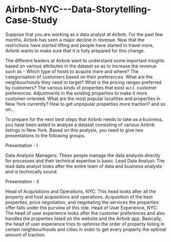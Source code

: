 # Airbnb-NYC---Data-Storytelling-Case-Study
Suppose that you are working as a data analyst at Airbnb. For the past few months, Airbnb has seen a major decline in revenue. 
Now that the restrictions have started lifting and people have started to travel more, Airbnb wants to make sure that it is fully prepared for this change.

The different leaders at Airbnb want to understand some important insights based on various attributes in the dataset so as to increase the revenue such as -
Which type of hosts to acquire more and where?
The categorisation of customers based on their preferences.
What are the neighbourhoods they need to target?
What is the pricing ranges preferred by customers?
The various kinds of properties that exist w.r.t. customer preferences.
Adjustments in the existing properties to make it more customer-oriented.
What are the most popular localities and properties in New York currently?
How to get unpopular properties more traction? and so on...

To prepare for the next best steps that Airbnb needs to take as a business, you have been asked to analyse a dataset consisting of various Airbnb listings in New York. 
Based on this analysis, you need to give two presentations to the following groups.

Presentation - I

Data Analysis Managers: These people manage the data analysts directly for processes and their technical expertise is basic.
Lead Data Analyst: The lead data analyst looks after the entire team of data and business analysts and is technically sound.

Presentation - II

Head of Acquisitions and Operations, NYC: This head looks after all the property and host acquisitions and operations. 
Acquisition of the best properties, price negotiation, and negotiating the services the properties offer falls under the purview of this role.
Head of User Experience, NYC: The head of user experience looks after the customer preferences and also handles the properties listed on the website and the Airbnb app. 
Basically, the head of user experience tries to optimise the order of property listing in certain neighbourhoods and cities in order to get every property the optimal amount of traction.

